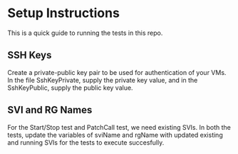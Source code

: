 # Setup Instructions

This is a quick guide to running the tests in this repo. 

## SSH Keys

Create a private-public key pair to be used for authentication of your VMs.
In the file SshKeyPrivate, supply the  private key value, and in the SshKeyPublic, supply the public key value.

## SVI and RG Names

For the  Start/Stop test and PatchCall test, we need existing SVIs. In both the tests,
update the variables of sviName and rgName with updated existing and running SVIs for the tests to execute succesfully.